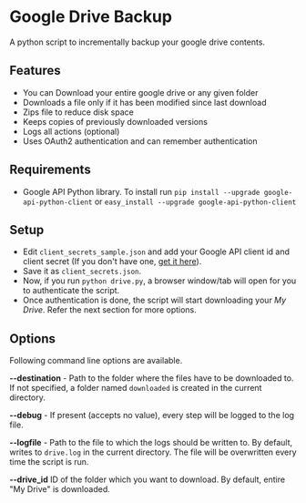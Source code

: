 Google Drive Backup
===================

A python script to incrementally backup your google drive contents.

## Features
* You can Download your entire google drive or any given folder
* Downloads a file only if it has been modified since last download
* Zips file to reduce disk space
* Keeps copies of previously downloaded versions
* Logs all actions (optional)
* Uses OAuth2 authentication and can remember authentication

## Requirements
* Google API Python library. To install run
`pip install --upgrade google-api-python-client` or
`easy_install --upgrade google-api-python-client`

## Setup
* Edit `client_secrets_sample.json` and add your Google API client id and client secret (If you don't have one, [get it here](https://code.google.com/apis/console/)).
* Save it as `client_secrets.json`.
* Now, if you run `python drive.py`, a browser window/tab will open for you to authenticate the script.
* Once authentication is done, the script will start downloading your *My Drive*. Refer the next section for more options.

## Options
Following command line options are available.

**--destination** - Path to the folder where the files have to be downloaded to. If not specified, a folder named `downloaded` is created in the current directory.

**--debug** - If present (accepts no value), every step will be logged to the log file.

**--logfile** - Path to the file to which the logs should be written to. By default, writes to `drive.log` in the current directory. The file will be overwritten every time the script is run.

**--drive_id** ID of the folder which you want to download. By default, entire "My Drive" is downloaded.
